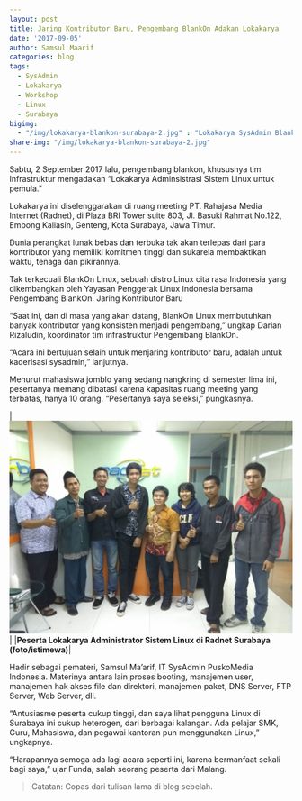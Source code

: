 ```yaml
---
layout: post
title: Jaring Kontributor Baru, Pengembang BlankOn Adakan Lokakarya
date: '2017-09-05'
author: Samsul Maarif
categories: blog
tags:
  - SysAdmin
  - Lokakarya
  - Workshop
  - Linux
  - Surabaya
bigimg: 
  - "/img/lokakarya-blankon-surabaya-2.jpg" : "Lokakarya SysAdmin Blankon, Surabaya (2017)"
share-img: "/img/lokakarya-blankon-surabaya-2.jpg"
---
```


Sabtu, 2 September 2017 lalu, pengembang blankon, khususnya tim Infrastruktur mengadakan “Lokakarya Adminsistrasi Sistem Linux untuk pemula.”

Lokakarya ini diselenggarakan di ruang meeting PT. Rahajasa Media Internet (Radnet), di Plaza BRI Tower suite 803, Jl. Basuki Rahmat No.122, Embong Kaliasin, Genteng, Kota Surabaya, Jawa Timur.

Dunia perangkat lunak bebas dan terbuka tak akan terlepas dari para kontributor yang memiliki komitmen tinggi dan sukarela membaktikan waktu, tenaga dan pikirannya.

Tak terkecuali BlankOn Linux, sebuah distro Linux cita rasa Indonesia yang dikembangkan oleh Yayasan Penggerak Linux Indonesia bersama Pengembang BlankOn.
Jaring Kontributor Baru

“Saat ini, dan di masa yang akan datang, BlankOn Linux membutuhkan banyak kontributor yang konsisten menjadi pengembang,” ungkap Darian Rizaludin, koordinator tim infrastruktur Pengembang BlankOn.

“Acara ini bertujuan selain untuk menjaring kontributor baru, adalah untuk kaderisasi sysadmin,” lanjutnya.

Menurut mahasiswa jomblo yang sedang nangkring di semester lima ini, pesertanya memang dibatasi karena kapasitas ruang meeting yang terbatas, hanya 10 orang. “Pesertanya saya seleksi,” pungkasnya.

|![](/img/lokakarya-blankon-surabaya-1-1024x768.jpg)|
|**Peserta Lokakarya Administrator Sistem Linux di Radnet Surabaya (foto/istimewa)**|

Hadir sebagai pemateri, Samsul Ma’arif, IT SysAdmin PuskoMedia Indonesia. Materinya antara lain proses booting, manajemen user, manajemen hak akses file dan direktori, manajemen paket, DNS Server, FTP Server, Web Server, dll.

“Antusiasme peserta cukup tinggi, dan saya lihat pengguna Linux di Surabaya ini cukup heterogen, dari berbagai kalangan. Ada pelajar SMK, Guru, Mahasiswa, dan pegawai kantoran pun menggunakan Linux,” ungkapnya.

“Harapannya semoga ada lagi acara seperti ini, karena bermanfaat sekali bagi saya,” ujar Funda, salah seorang peserta dari Malang.

> Catatan: Copas dari tulisan lama di blog sebelah.